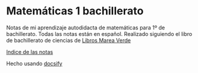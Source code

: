 # Matemáticas 1 bachillerato

Notas de mi aprendizaje autodidacta de matemáticas para 1º de bachillerato. Todas las notas están en español. Realizado siguiendo el libro de bachillerato de ciencias de [Libros Marea Verde](https://sites.google.com/site/librosmareaverde/matematicas)

[Indice de las notas](SUMMARY.md)

Hecho usando [docsify](https://github.com/docsifyjs/docsify/)